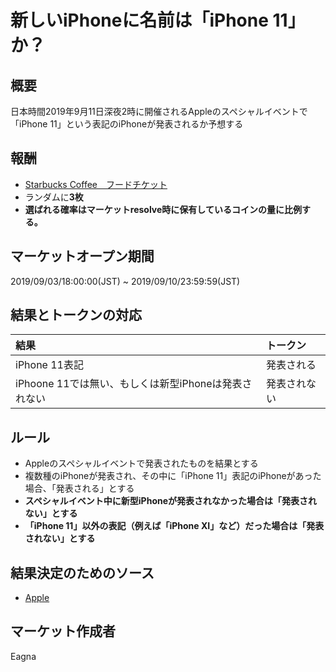 # 新しいiPhoneに名前は「iPhone 11」か？
## 概要

日本時間2019年9月11日深夜2時に開催されるAppleのスペシャルイベントで「iPhone 11」という表記のiPhoneが発表されるか予想する

## 報酬

- [Starbucks Coffee　フードチケット](https://giftee.co/gifts/detail/652/sku/629)
- ランダムに**3枚**
- **選ばれる確率はマーケットresolve時に保有しているコインの量に比例する。**

## マーケットオープン期間

2019/09/03/18:00:00(JST) ~ 2019/09/10/23:59:59(JST)

## 結果とトークンの対応

| 結果 | トークン |
|:---|:---|
| iPhone 11表記 | 発表される |
| iPhoone 11では無い、もしくは新型iPhoneは発表されない | 発表されない |

## ルール

- Appleのスペシャルイベントで発表されたものを結果とする
- 複数種のiPhoneが発表され、その中に「iPhone 11」表記のiPhoneがあった場合、「発表される」とする
- **スペシャルイベント中に新型iPhoneが発表されなかった場合は「発表されない」とする**
- **「iPhone 11」以外の表記（例えば「iPhone XI」など）だった場合は「発表されない」とする**

## 結果決定のためのソース

- [Apple](https://www.apple.com/apple-events/)

## マーケット作成者

Eagna
